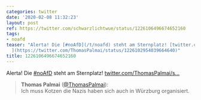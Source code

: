 ```yaml
---
categories: twitter
date: '2020-02-08 11:32:23'
layout: post
ref: https://twitter.com/schwarzlichtwue/status/1226106496674652160
tags:
- noafd
teaser: "Alerta! Die [#noAfD](/t/noafd) steht am Sternplatz! [twitter.com/ThomasPalmai/s\u2026\
  ](https://twitter.com/ThomasPalmai/status/1226102954039664640)"
title: 1226106496674652160
---
```

Alerta! Die [#noAfD](/t/noafd) steht am Sternplatz! [twitter.com/ThomasPalmai/s…](https://twitter.com/ThomasPalmai/status/1226102954039664640)
> <b>Thomas Palmai</b> ([@ThomasPalmai](https://twitter.com/ThomasPalmai)):  
>Ich muss Kotzen die Nazis haben sich auch in Würzburg organisiert.   

